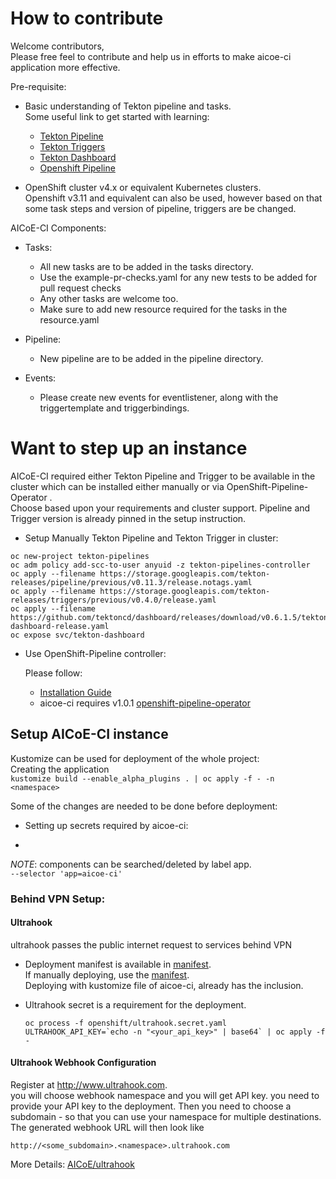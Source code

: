 # How to contribute

Welcome contributors,<br>
Please free feel to contribute and help us in efforts to make aicoe-ci application more effective.

Pre-requisite:

- Basic understanding of Tekton pipeline and tasks.<br>
  Some useful link to get started with learning:

  - [Tekton Pipeline](https://github.com/tektoncd/pipeline)
  - [Tekton Triggers](https://github.com/tektoncd/triggers#tekton-triggers)
  - [Tekton Dashboard](https://github.com/tektoncd/dashboard)
  - [Openshift Pipeline](https://openshift.github.io/pipelines-docs/docs/0.10.5/index.html)

- OpenShift cluster v4.x or equivalent Kubernetes clusters.<br>
  Openshift v3.11 and equivalent can also be used, however based on that some task steps and version of pipeline, triggers are be changed.

AICoE-CI Components:

- Tasks:

  - All new tasks are to be added in the tasks directory.
  - Use the example-pr-checks.yaml for any new tests to be added for pull request checks
  - Any other tasks are welcome too.
  - Make sure to add new resource required for the tasks in the resource.yaml

- Pipeline:

  - New pipeline are to be added in the pipeline directory.

- Events:

  - Please create new events for eventlistener, along with the triggertemplate and triggerbindings.

# Want to step up an instance

AICoE-CI required either Tekton Pipeline and Trigger to be available in the cluster which can be installed either manually or via OpenShift-Pipeline-Operator .<br>
Choose based upon your requirements and cluster support. Pipeline and Trigger version is already pinned in the setup instruction.

- Setup Manually Tekton Pipeline and Tekton Trigger in cluster:

```
oc new-project tekton-pipelines
oc adm policy add-scc-to-user anyuid -z tekton-pipelines-controller
oc apply --filename https://storage.googleapis.com/tekton-releases/pipeline/previous/v0.11.3/release.notags.yaml
oc apply --filename https://storage.googleapis.com/tekton-releases/triggers/previous/v0.4.0/release.yaml
oc apply --filename https://github.com/tektoncd/dashboard/releases/download/v0.6.1.5/tekton-dashboard-release.yaml
oc expose svc/tekton-dashboard
```

- Use OpenShift-Pipeline controller:

  Please follow:

  - [Installation Guide](https://docs.openshift.com/container-platform/4.5/pipelines/installing-pipelines.html)
  - aicoe-ci requires v1.0.1 [openshift-pipeline-operator](https://docs.openshift.com/container-platform/4.5/pipelines/op-release-notes.html#op-release-notes-1-0_op-release-notes)

## Setup AICoE-CI instance

Kustomize can be used for deployment of the whole project:<br>
Creating the application<br>
`kustomize build --enable_alpha_plugins . | oc apply -f - -n <namespace>`

Some of the changes are needed to be done before deployment:

- Setting up secrets required by aicoe-ci:

-

_NOTE_: components can be searched/deleted by label app.<br>
`--selector 'app=aicoe-ci'`

### Behind VPN Setup:

#### Ultrahook

ultrahook passes the public internet request to services behind VPN

- Deployment manifest is available in [manifest](manifests/ultrahook.yaml).<br>
  If manually deploying, use the [manifest](manifests/ultrahook.yaml).<br>
  Deploying with kustomize file of aicoe-ci, already has the inclusion.
- Ultrahook secret is a requirement for the deployment.

  ```
  oc process -f openshift/ultrahook.secret.yaml ULTRAHOOK_API_KEY=`echo -n "<your_api_key>" | base64` | oc apply -f -
  ```

#### Ultrahook Webhook Configuration

Register at <http://www.ultrahook.com>.<br>
you will choose webhook namespace and you will get API key. you need to provide your API key to the deployment. Then you need to choose a subdomain - so that you can use your namespace for multiple destinations. The generated webhook URL will then look like

```
http://<some_subdomain>.<namespace>.ultrahook.com
```

More Details: [AICoE/ultrahook](https://github.com/AICoE/ultrahook)
